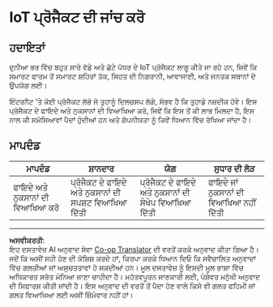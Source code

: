 <!--
CO_OP_TRANSLATOR_METADATA:
{
  "original_hash": "7ef1cec2d27b086032d46ab1958f3e99",
  "translation_date": "2025-08-27T13:00:23+00:00",
  "source_file": "1-getting-started/lessons/1-introduction-to-iot/assignment.md",
  "language_code": "pa"
}
-->
# IoT ਪ੍ਰੋਜੈਕਟ ਦੀ ਜਾਂਚ ਕਰੋ

## ਹਦਾਇਤਾਂ

ਦੁਨੀਆ ਭਰ ਵਿੱਚ ਬਹੁਤ ਸਾਰੇ ਵੱਡੇ ਅਤੇ ਛੋਟੇ ਪੱਧਰ ਦੇ IoT ਪ੍ਰੋਜੈਕਟ ਲਾਗੂ ਕੀਤੇ ਜਾ ਰਹੇ ਹਨ, ਜਿਵੇਂ ਕਿ ਸਮਾਰਟ ਫਾਰਮ ਤੋਂ ਸਮਾਰਟ ਸ਼ਹਿਰਾਂ ਤੱਕ, ਸਿਹਤ ਦੀ ਨਿਗਰਾਨੀ, ਆਵਾਜਾਈ, ਅਤੇ ਜਨਤਕ ਸਥਾਨਾਂ ਦੇ ਉਪਯੋਗ ਲਈ।

ਇੰਟਰਨੈਟ 'ਤੇ ਕੋਈ ਪ੍ਰੋਜੈਕਟ ਲੱਭੋ ਜੋ ਤੁਹਾਨੂੰ ਦਿਲਚਸਪ ਲੱਗੇ, ਸੰਭਵ ਹੈ ਕਿ ਤੁਹਾਡੇ ਨਜ਼ਦੀਕ ਹੋਵੇ। ਇਸ ਪ੍ਰੋਜੈਕਟ ਦੇ ਫਾਇਦੇ ਅਤੇ ਨੁਕਸਾਨਾਂ ਦੀ ਵਿਆਖਿਆ ਕਰੋ, ਜਿਵੇਂ ਕਿ ਇਸ ਤੋਂ ਕੀ ਲਾਭ ਮਿਲਦਾ ਹੈ, ਇਸ ਨਾਲ ਕੀ ਸਮੱਸਿਆਵਾਂ ਪੈਦਾਂ ਹੁੰਦੀਆਂ ਹਨ ਅਤੇ ਗੋਪਨੀਯਤਾ ਨੂੰ ਕਿਵੇਂ ਧਿਆਨ ਵਿੱਚ ਰੱਖਿਆ ਜਾਂਦਾ ਹੈ।

## ਮਾਪਦੰਡ

| ਮਾਪਦੰਡ | ਸ਼ਾਨਦਾਰ | ਯੋਗ | ਸੁਧਾਰ ਦੀ ਲੋੜ |
| -------- | --------- | -------- | ----------------- |
| ਫਾਇਦੇ ਅਤੇ ਨੁਕਸਾਨਾਂ ਦੀ ਵਿਆਖਿਆ ਕਰੋ | ਪ੍ਰੋਜੈਕਟ ਦੇ ਫਾਇਦੇ ਅਤੇ ਨੁਕਸਾਨਾਂ ਦੀ ਸਪਸ਼ਟ ਵਿਆਖਿਆ ਦਿੱਤੀ | ਪ੍ਰੋਜੈਕਟ ਦੇ ਫਾਇਦੇ ਅਤੇ ਨੁਕਸਾਨਾਂ ਦੀ ਸੰਖੇਪ ਵਿਆਖਿਆ ਦਿੱਤੀ | ਫਾਇਦੇ ਜਾਂ ਨੁਕਸਾਨਾਂ ਦੀ ਵਿਆਖਿਆ ਨਹੀਂ ਦਿੱਤੀ |

---

**ਅਸਵੀਕਰਤੀ**:  
ਇਹ ਦਸਤਾਵੇਜ਼ AI ਅਨੁਵਾਦ ਸੇਵਾ [Co-op Translator](https://github.com/Azure/co-op-translator) ਦੀ ਵਰਤੋਂ ਕਰਕੇ ਅਨੁਵਾਦ ਕੀਤਾ ਗਿਆ ਹੈ। ਜਦੋਂ ਕਿ ਅਸੀਂ ਸਹੀ ਹੋਣ ਦੀ ਕੋਸ਼ਿਸ਼ ਕਰਦੇ ਹਾਂ, ਕਿਰਪਾ ਕਰਕੇ ਧਿਆਨ ਦਿਓ ਕਿ ਸਵੈਚਾਲਿਤ ਅਨੁਵਾਦਾਂ ਵਿੱਚ ਗਲਤੀਆਂ ਜਾਂ ਅਸੁਚਤਤਾਵਾਂ ਹੋ ਸਕਦੀਆਂ ਹਨ। ਮੂਲ ਦਸਤਾਵੇਜ਼ ਨੂੰ ਇਸਦੀ ਮੂਲ ਭਾਸ਼ਾ ਵਿੱਚ ਅਧਿਕਾਰਤ ਸਰੋਤ ਮੰਨਿਆ ਜਾਣਾ ਚਾਹੀਦਾ ਹੈ। ਮਹੱਤਵਪੂਰਨ ਜਾਣਕਾਰੀ ਲਈ, ਪੇਸ਼ੇਵਰ ਮਨੁੱਖੀ ਅਨੁਵਾਦ ਦੀ ਸਿਫਾਰਸ਼ ਕੀਤੀ ਜਾਂਦੀ ਹੈ। ਇਸ ਅਨੁਵਾਦ ਦੀ ਵਰਤੋਂ ਤੋਂ ਪੈਦਾ ਹੋਣ ਵਾਲੇ ਕਿਸੇ ਵੀ ਗਲਤ ਫਹਿਮੀ ਜਾਂ ਗਲਤ ਵਿਆਖਿਆ ਲਈ ਅਸੀਂ ਜ਼ਿੰਮੇਵਾਰ ਨਹੀਂ ਹਾਂ।